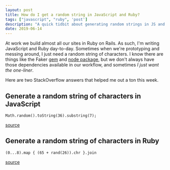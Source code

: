 ```yaml
---
layout: post
title: How do I get a random string in JavaScript and Ruby?
tags: ["javascript", "ruby", 'post']
description: "A quick tidbit about generating random strings in JS and Ruby"
date: 2019-06-14
---
```


At work we build almost all our sites in Ruby on Rails. As such, I'm writing JavaScript and Ruby day-to-day. Sometimes when we're prototyping and messing around, I just need a random string of characters. I know there are things like the Faker [gem](https://github.com/stympy/faker) and [node package](https://www.npmjs.com/package/faker), but we don't always have those dependencies available in our workflow, and sometimes *I just want the one-liner*.

Here are two StackOverflow answers that helped me out a ton this week. 

## Generate a random string of characters in JavaScript

```
Math.random().toString(36).substring(7);
```

[source](https://stackoverflow.com/questions/1349404/generate-random-string-characters-in-javascript)

## Generate a random string of characters in Ruby 

```
(0...8).map { (65 + rand(26)).chr }.join
```

[source](https://stackoverflow.com/questions/88311/how-to-generate-a-random-string-in-ruby)
